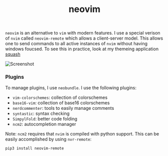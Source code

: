 <div align='center'>
    <h1>neovim</h1><br>
</div>

`neovim` is an alternative to `vim` with modern features.
I use a special verison of `nvim` called `neovim-remote` which allows
a client-server model. This allows one to send commands to all active
instances of `nvim` without having windows foucsed. To see this in practice,
look at my themeing application [squash](https://github.com/JLErvin/squash)

![Screenshot](https://i.imgur.com/Y2W2ex5.png)

### Plugins

To manage plugins, I use `neobundle`.
I use the following plugins:

* `vim-colorschemes`: collection of colorschemes
* `base16-vim`: collection of base16 colorschemes
* `nerdcommenter`: tools to easily manage comments
* `syntastic`: syntax checking
* `SimpylFold`: better code folding
* `ncm2`: autocompletion manager

Note: `ncm2` requires that `nvim` is compiled with python support.
This can be easily accomplished by using `nvr-remote`:

```
pip3 install neovim-remote
```
